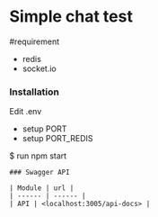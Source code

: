 # Simple chat test

#requirement
- redis
- socket.io

### Installation
Edit .env 
  - setup PORT
  - setup PORT_REDIS
  
$ run npm start
```
### Swagger API

| Module | url |
| ------ | ------ |
| API | <localhost:3005/api-docs> | 


